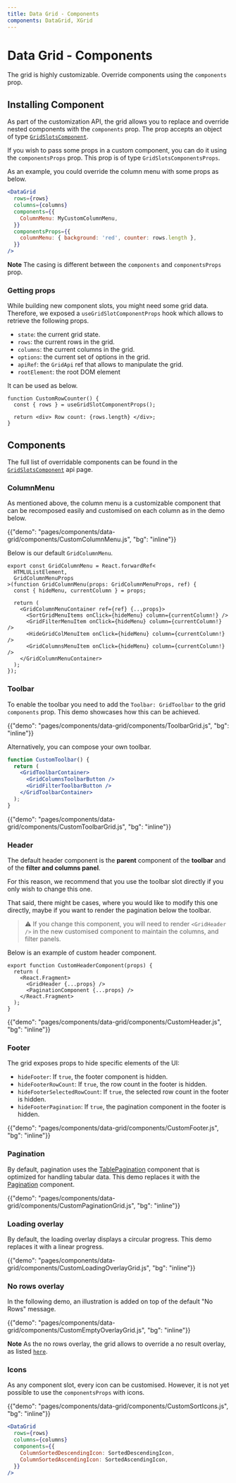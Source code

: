 ```yaml
---
title: Data Grid - Components
components: DataGrid, XGrid
---
```


# Data Grid - Components

<p class="description">The grid is highly customizable. Override components using the <code>components</code> prop.</p>

## Installing Component

As part of the customization API, the grid allows you to replace and override nested components with the `components` prop.
The prop accepts an object of type [`GridSlotsComponent`](/api/data-grid/#slots).

If you wish to pass some props in a custom component, you can do it using the `componentsProps` prop. This prop is of type `GridSlotsComponentsProps`.

As an example, you could override the column menu with some props as below.

```jsx
<DataGrid
  rows={rows}
  columns={columns}
  components={{
    ColumnMenu: MyCustomColumnMenu,
  }}
  componentsProps={{
    columnMenu: { background: 'red', counter: rows.length },
  }}
/>
```

**Note** The casing is different between the `components` and `componentsProps` prop.

### Getting props

While building new component slots, you might need some grid data.
Therefore, we exposed a `useGridSlotComponentProps` hook which allows to retrieve the following props.

- `state`: the current grid state.
- `rows`: the current rows in the grid.
- `columns`: the current columns in the grid.
- `options`: the current set of options in the grid.
- `apiRef`: the `GridApi` ref that allows to manipulate the grid.
- `rootElement`: the root DOM element

It can be used as below.

```tsx
function CustomRowCounter() {
  const { rows } = useGridSlotComponentProps();

  return <div> Row count: {rows.length} </div>;
}
```

## Components

The full list of overridable components can be found in the [`GridSlotsComponent`](/api/data-grid/#slots) api page.

### ColumnMenu

As mentioned above, the column menu is a customizable component that can be recomposed easily and customised on each column as in the demo below.

{{"demo": "pages/components/data-grid/components/CustomColumnMenu.js", "bg": "inline"}}

Below is our default `GridColumnMenu`.

```tsx
export const GridColumnMenu = React.forwardRef<
  HTMLUListElement,
  GridColumnMenuProps
>(function GridColumnMenu(props: GridColumnMenuProps, ref) {
  const { hideMenu, currentColumn } = props;

  return (
    <GridColumnMenuContainer ref={ref} {...props}>
      <SortGridMenuItems onClick={hideMenu} column={currentColumn!} />
      <GridFilterMenuItem onClick={hideMenu} column={currentColumn!} />
      <HideGridColMenuItem onClick={hideMenu} column={currentColumn!} />
      <GridColumnsMenuItem onClick={hideMenu} column={currentColumn!} />
    </GridColumnMenuContainer>
  );
});
```

### Toolbar

To enable the toolbar you need to add the `Toolbar: GridToolbar` to the grid `components` prop.
This demo showcases how this can be achieved.

{{"demo": "pages/components/data-grid/components/ToolbarGrid.js", "bg": "inline"}}

Alternatively, you can compose your own toolbar.

```jsx
function CustomToolbar() {
  return (
    <GridToolbarContainer>
      <GridColumnsToolbarButton />
      <GridFilterToolbarButton />
    </GridToolbarContainer>
  );
}
```

{{"demo": "pages/components/data-grid/components/CustomToolbarGrid.js", "bg": "inline"}}

### Header

The default header component is the **parent** component of the **toolbar** and of the **filter and columns panel**.

For this reason, we recommend that you use the toolbar slot directly if you only wish to change this one.

That said, there might be cases, where you would like to modify this one directly, maybe if you want to render the pagination below the toolbar.

> ⚠️ If you change this component, you will need to render `<GridHeader />` in the new customised component to maintain the columns, and filter panels.

Below is an example of custom header component.

```tsx
export function CustomHeaderComponent(props) {
  return (
    <React.Fragment>
      <GridHeader {...props} />
      <PaginationComponent {...props} />
    </React.Fragment>
  );
}
```

{{"demo": "pages/components/data-grid/components/CustomHeader.js", "bg": "inline"}}

### Footer

The grid exposes props to hide specific elements of the UI:

- `hideFooter`: If `true`, the footer component is hidden.
- `hideFooterRowCount`: If `true`, the row count in the footer is hidden.
- `hideFooterSelectedRowCount`: If `true`, the selected row count in the footer is hidden.
- `hideFooterPagination`: If `true`, the pagination component in the footer is hidden.

{{"demo": "pages/components/data-grid/components/CustomFooter.js", "bg": "inline"}}

### Pagination

By default, pagination uses the [TablePagination](/components/pagination/#table-pagination) component that is optimized for handling tabular data.
This demo replaces it with the [Pagination](/components/pagination/) component.

{{"demo": "pages/components/data-grid/components/CustomPaginationGrid.js", "bg": "inline"}}

### Loading overlay

By default, the loading overlay displays a circular progress.
This demo replaces it with a linear progress.

{{"demo": "pages/components/data-grid/components/CustomLoadingOverlayGrid.js", "bg": "inline"}}

### No rows overlay

In the following demo, an illustration is added on top of the default "No Rows" message.

{{"demo": "pages/components/data-grid/components/CustomEmptyOverlayGrid.js", "bg": "inline"}}

**Note** As the no rows overlay, the grid allows to override a no result overlay, as listed [`here`](/api/data-grid/#slots).

### Icons

As any component slot, every icon can be customised. However, it is not yet possible to use the `componentsProps` with icons.

{{"demo": "pages/components/data-grid/components/CustomSortIcons.js", "bg": "inline"}}

```jsx
<DataGrid
  rows={rows}
  columns={columns}
  components={{
    ColumnSortedDescendingIcon: SortedDescendingIcon,
    ColumnSortedAscendingIcon: SortedAscendingIcon,
  }}
/>
```
